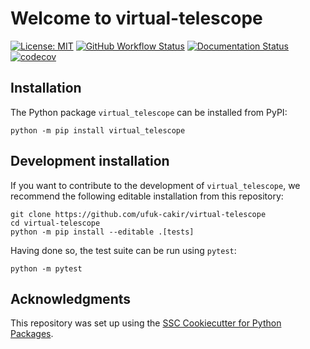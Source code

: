 # Welcome to virtual-telescope

[![License: MIT](https://img.shields.io/badge/License-MIT-yellow.svg)](https://opensource.org/licenses/MIT)
[![GitHub Workflow Status](https://img.shields.io/github/actions/workflow/status/ufuk-cakir/virtual-telescope/ci.yml?branch=main)](https://github.com/ufuk-cakir/virtual-telescope/actions/workflows/ci.yml)
[![Documentation Status](https://readthedocs.org/projects/virtual-telescope/badge/)](https://virtual-telescope.readthedocs.io/)
[![codecov](https://codecov.io/gh/ufuk-cakir/virtual-telescope/branch/main/graph/badge.svg)](https://codecov.io/gh/ufuk-cakir/virtual-telescope)

## Installation

The Python package `virtual_telescope` can be installed from PyPI:

```
python -m pip install virtual_telescope
```

## Development installation

If you want to contribute to the development of `virtual_telescope`, we recommend
the following editable installation from this repository:

```
git clone https://github.com/ufuk-cakir/virtual-telescope
cd virtual-telescope
python -m pip install --editable .[tests]
```

Having done so, the test suite can be run using `pytest`:

```
python -m pytest
```

## Acknowledgments

This repository was set up using the [SSC Cookiecutter for Python Packages](https://github.com/ssciwr/cookiecutter-python-package).
